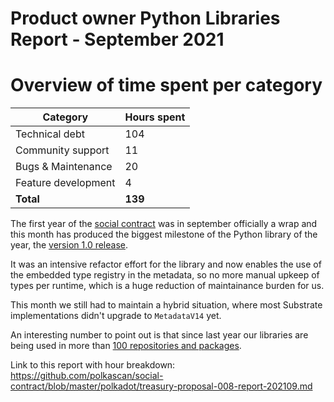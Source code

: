 # Product owner Python Libraries Report - September 2021

# Overview of time spent per category

| Category           | Hours spent  |
|--------------------|-----|
| Technical debt     | 104  |
| Community support  | 11  |
| Bugs & Maintenance | 20 |
| Feature development|  4  |
| **Total**|  **139**  |



The first year of the [social contract](https://github.com/polkascan/social-contract/blob/library-maintenance/polkadot/social-contract-002.md) was in september officially a wrap and this month has produced the biggest milestone of the Python library of the year, the [version 1.0 release](https://github.com/polkascan/py-substrate-interface/releases/tag/v1.0.0). 

It was an intensive refactor effort for the library and now enables the use of the embedded type registry in the metadata, so no more manual upkeep of types per runtime, which is a huge reduction of maintainance burden for us.

This month we still had to maintain a hybrid situation, where most Substrate implementations didn't upgrade to `MetadataV14` yet.

An interesting number to point out is that since last year our libraries are being used in more than [100 repositories and packages](https://github.com/polkascan/py-scale-codec/network/dependents?dependent_type=REPOSITORY). 

Link to this report with hour breakdown: https://github.com/polkascan/social-contract/blob/master/polkadot/treasury-proposal-008-report-202109.md
